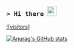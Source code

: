 ### <samp>&gt; Hi there <img src="https://media.giphy.com/media/hvRJCLFzcasrR4ia7z/giphy.gif" width="25"> </samp>

[![visitors]](https://visitor-badge.laobi.icu/badge?page_id=ziedYazidi.ziedYazidi)

[![Anurag's GitHub stats](https://github-readme-stats.vercel.app/api?username=ziedYazidi&show_icons=true&theme=merko)](https://github.com/anuraghazra/github-readme-stats)
<!--
**ziedYazidi/ziedYazidi** is a ✨ _special_ ✨ repository because its `README.md` (this file) appears on your GitHub profile.

Here are some ideas to get you started:

- 🔭 I’m currently working on ...
- 🌱 I’m currently learning ...
- 👯 I’m looking to collaborate on ...
- 🤔 I’m looking for help with ...
- 💬 Ask me about ...
- 📫 How to reach me: ...
- 😄 Pronouns: ...
- ⚡ Fun fact: ...
-->
